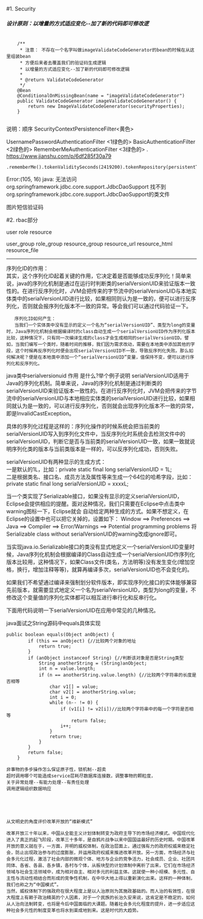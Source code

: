 #1. Security
##### 设计原则：以增量的方式适应变化--加了新的代码即可修改逻

```$java

    /**
     * 注意： 不存在一个名字叫做imageValidateCodeGenerator的bean的时候在从这里组装bean
     * 方便后来者去覆盖我们的验证码生成逻辑
     * 以增量的方式适应变化--加了新的代码即可修改逻辑
     *
     * @return ValidateCodeGenerator
     */
    @Bean
    @ConditionalOnMissingBean(name = "imageValidateCodeGenerator")
    public ValidateCodeGenerator imageValidateCodeGenerator() {
        return new ImageValidateCodeGenerator(securityProperties);
    }
    
```

说明：顺序
SecurityContextPersistenceFilter<黄色>

UsernamePasswordAuthenticationFilter   <1绿色的>
BasicAuthenticationFilter                           <2绿色的>
RememberMeAuthenticationFilter            <3绿色的>
.
https://www.jianshu.com/p/6df285f30a79
```$java
.rememberMe().tokenValiditySeconds(2419200).tokenRepository(persistentTokenRepository());
```

Error:(105, 16) java: 无法访问org.springframework.jdbc.core.support.JdbcDaoSupport
  找不到org.springframework.jdbc.core.support.JdbcDaoSupport的类文件


图片短信验证码





#2. rbac部分
    
    
user
role
resource


user_group
role_group
resource_group
resource_url
resource_html
resource_file












-----------------------------------------------------------
序列化ID的作用：  
       其实，这个序列化ID起着关键的作用，它决定着是否能够成功反序列化！简单来说，java的序列化机制是通过在运行时判断类的serialVersionUID来验证版本一致性的。在进行反序列化时，JVM会把传来的字节流中的serialVersionUID与本地实体类中的serialVersionUID进行比较，如果相同则认为是一致的，便可以进行反序列化，否则就会报序列化版本不一致的异常。等会我们可以通过代码验证一下。


       序列化ID如何产生：
       当我们一个实体类中没有显示的定义一个名为“serialVersionUID”、类型为long的变量时，Java序列化机制会根据编译时的class自动生成一个serialVersionUID作为序列化版本比较，这种情况下，只有同一次编译生成的class才会生成相同的serialVersionUID。譬如，当我们编写一个类时，随着时间的推移，我们因为需求改动，需要在本地类中添加其他的字段，这个时候再反序列化时便会出现serialVersionUID不一致，导致反序列化失败。那么如何解决呢？便是在本地类中添加一个“serialVersionUID”变量，值保持不变，便可以进行序列化和反序列化。

java类中serialversionuid 作用 是什么?举个例子说明
serialVersionUID适用于Java的序列化机制。简单来说，Java的序列化机制是通过判断类的serialVersionUID来验证版本一致性的。在进行反序列化时，JVM会把传来的字节流中的serialVersionUID与本地相应实体类的serialVersionUID进行比较，如果相同就认为是一致的，可以进行反序列化，否则就会出现序列化版本不一致的异常，即是InvalidCastException。

具体的序列化过程是这样的：序列化操作的时候系统会把当前类的serialVersionUID写入到序列化文件中，当反序列化时系统会去检测文件中的serialVersionUID，判断它是否与当前类的serialVersionUID一致，如果一致就说明序列化类的版本与当前类版本是一样的，可以反序列化成功，否则失败。

serialVersionUID有两种显示的生成方式：        
一是默认的1L，比如：private static final long serialVersionUID = 1L;        
二是根据类名、接口名、成员方法及属性等来生成一个64位的哈希字段，比如：        
private static final  long   serialVersionUID = xxxxL;

当一个类实现了Serializable接口，如果没有显示的定义serialVersionUID，Eclipse会提供相应的提醒。面对这种情况，我们只需要在Eclipse中点击类中warning图标一下，Eclipse就会      自动给定两种生成的方式。如果不想定义，在Eclipse的设置中也可以把它关掉的，设置如下：
Window ==> Preferences ==> Java ==> Compiler ==> Error/Warnings ==> Potential programming problems
将Serializable class without serialVersionUID的warning改成ignore即可。

当实现java.io.Serializable接口的类没有显式地定义一个serialVersionUID变量时候，Java序列化机制会根据编译的Class自动生成一个serialVersionUID作序列化版本比较用，这种情况下，如果Class文件(类名，方法明等)没有发生变化(增加空格，换行，增加注释等等)，就算再编译多次，serialVersionUID也不会变化的。

如果我们不希望通过编译来强制划分软件版本，即实现序列化接口的实体能够兼容先前版本，就需要显式地定义一个名为serialVersionUID，类型为long的变量，不修改这个变量值的序列化实体都可以相互进行串行化和反串行化。

下面用代码说明一下serialVersionUID在应用中常见的几种情况。



java面试之String源码中equals具体实现
```$java
public boolean equals(Object anObject) {
        if (this == anObject) {//比较两个对象的地址
            return true;
        }
        if (anObject instanceof String) {//判断该对象是否是String类型
            String anotherString = (String)anObject;
            int n = value.length;
            if (n == anotherString.value.length) {//比较两个字符串的长度是否相等
                char v1[] = value;
                char v2[] = anotherString.value;
                int i = 0;
                while (n-- != 0) {
                    if (v1[i] != v2[i])//比较两个字符串中的每一个字符是否相等
                        return false;
                    i++;
                }
                return true;
            }
        }
        return false;
    }
```



```text
非事物的多步操作怎么保证原子性，锁机制--超卖
超时调用哪个可能造成service层耗尽数据库连接数，调整事物的颗粒度，
关于异常处理--有能力处理--有责任处理
调用逻辑组织数据响应




``` 


```text

从文明史的角度评价改革开放的“维新模式”

改革开放三十年以来，中国从全能主义计划体制转变为政府主导下的市场经济模式。中国现代化进入了真正的起飞阶段，改革三十多年，是自鸦片战争以来中国国运最好的历史时期。中国改革开放的意义就在于，一方面，开明的威权体制，在政治层面上，通过强有力的政府权威来稳定社会，防止出现政治参与的过度膨胀，并运用政府权威来推进改革开放。另一方面，市场经济与社会多元化过程，激活了社会内部的微观个体、地方与企业的竞争活力，社会成员、企业、社团共同体、各省、各县、各乡镇，各村与个体，从板块型的计划体制中离析了出来，它们在市场经济领域与社会生活领域中，成为相对自主、相对多元的利益主体。这就使一种小规模、多元性、自主性与流动性相结合而形成的竞争性机制，在中华大地上得以重新演化出来。这样的一种体制，我们也称之为“中国模式”。
当然，威权体制下的强政府在很大程度上是以人治原则为其施政基础的。而人治的有效性，在很大程度上有赖于政治精英的个人因素，对于一个民族的长治久安来说，这肯定是不稳定的，如何从人治向法制转变，也将是今后中国面临的大课题。随着社会多元化程度的提升，进一步适应这种社会多元性的制度变革也将水到渠成地到来。这是时代的大趋势。

```
